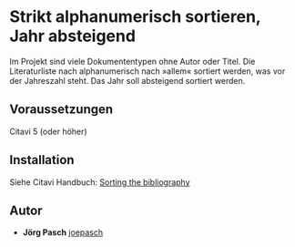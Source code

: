 # Strikt alphanumerisch sortieren, Jahr absteigend

Im Projekt sind viele Dokumententypen ohne Autor oder Titel. Die Literaturliste nach alphanumerisch nach »allem« sortiert werden, was vor der Jahreszahl steht. Das Jahr soll absteigend sortiert werden.

## Voraussetzungen
Citavi 5 (oder höher)

## Installation
Siehe Citavi Handbuch: [Sorting the bibliography](https://www1.citavi.com/sub/manual6/en/index.html?cse_sorting_the_bibliography.html)

## Autor

* **Jörg Pasch** [joepasch](https://github.com/joepasch)
